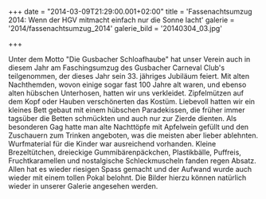 +++
date = "2014-03-09T21:29:00.001+02:00"
title = 'Fassenachtsumzug 2014: Wenn der HGV mitmacht einfach nur die Sonne lacht'
galerie = '2014/fassenachtsumzug_2014'
galerie_bild = '20140304_03.jpg'

+++

Unter dem Motto "Die Gusbacher Schloafhaube" hat unser Verein auch in diesem Jahr am Faschingsumzug des Gusbacher Carneval Club's teilgenommen, der dieses Jahr sein 33. jähriges Jubiläum feiert.
Mit alten Nachthemden, wovon einige sogar fast 100 Jahre alt waren, und ebenso alten hübschen Unterhosen, hatten wir uns verkleidet. Zipfelmützen auf dem Kopf oder Hauben  verschönerten das Kostüm. Liebevoll hatten wir ein kleines Bett gebaut mit einem hübschen Paradekissen, die früher immer tagsüber die Betten schmückten und auch nur zur Zierde dienten. Als besonderen Gag hatte man alte Nachttöpfe mit Apfelwein gefüllt und den Zuschauern zum Trinken angeboten, was die meisten aber lieber ablehnten.
Wurfmaterial für die Kinder war ausreichend vorhanden. Kleine Brezeltütchen, dreieckige Gummibärenpäckchen, Plastikbälle, Puffreis, Fruchtkaramellen und nostalgische Schleckmuscheln fanden regen Absatz.
Allen hat es wieder riesigen Spass gemacht und der Aufwand wurde auch wieder mit einem tollen Pokal belohnt.
Die Bilder hierzu können natürlich wieder in unserer Galerie angesehen werden.

      